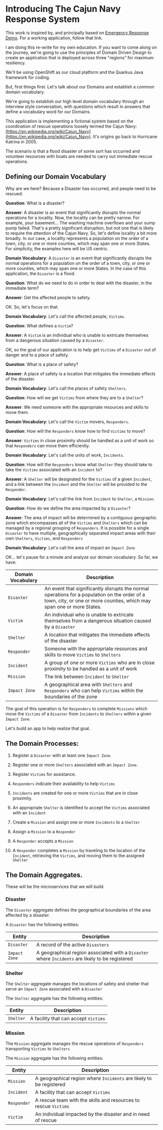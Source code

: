# Introducing The Cajun Navy Response System

This work is inspired by, and principally based on [Emergency Response Demo](https://erdemo.io).  For a working application, follow that link.

I am doing this re-write for my own education.  If you want to come along on the journey, we're going to use the principles of Domain Driven Design to create an application that is deployed across three "regions" for maximum resiliency.

We'll be using OpenShift as our cloud platform and the Quarkus Java framework for coding.

But, first things first.  Let's talk about our Domains and establish a common domain vocabulary.

We're going to establish our high level domain vocabulary through an interview style conversation, with questions which result in answers that define a vocabulary word for our Domains.

This application is implementing a fictional system based on the coordination of rescue operations loosely termed the Cajun Navy: [https://en.wikipedia.org/wiki/Cajun_Navy](https://en.wikipedia.org/wiki/Cajun_Navy).  It's origins go back to Hurricane Katrina in 2005.

The scenario is that a flood disaster of some sort has occurred and volunteer resources with boats are needed to carry out immediate rescue operations.

## Defining our Domain Vocabulary

Why are we here?  Because a Disaster has occurred, and people need to be rescued.

__Question__: What is a disaster?

__Answer__: A disaster is an event that significantly disrupts the normal operations for a locality.  Now, the locality can be pretty narrow.  For example, your basement...  The washing machine overflows and your sump pump failed.  That's a pretty significant disruption, but not one that is likely to require the attention of the Cajun Navy.  So, let's define locality a bit more broadly.  In our case, a locality represents a population on the order of a town, city, or one or more counties, which may span one or more States.  For simplicity, the examples here will be US centric.

__Domain Vocabulary__: A `Disaster` is an event that significantly disrupts the normal operations for a population on the order of a town, city, or one or more counties, which may span one or more States.  In the case of this application, the `Disaster` is a flood.

__Question__: What do we need to do in order to deal with the disaster, in the immediate term?

__Answer__: Get the affected people to safety.

OK. So, let's focus on that.

__Domain Vocabulary__: Let's call the affected people, `Victims`.

__Question__: What defines a `Victim`?

__Answer__: A `Victim` is an individual who is unable to extricate themselves from a dangerous situation caused by a `Disaster`.

OK, so the goal of our application is to help get `Victims` of a `Disaster` out of danger and to a place of safety.

__Question__: What is a place of safety?

__Answer__: A place of safety is a location that mitigates the immediate effects of the disaster.

__Domain Vocabulary__: Let's call the places of safety `Shelters`.

__Question__: How will we get `Victims` from where they are to a `Shelter`?

__Answer__: We need someone with the appropriate resources and skills to move them.

__Domain Vocabulary__: Let's call the `Victim` movers, `Responders`.

__Question__: How will the `Responders` know how to find `Victims` to move?

__Answer__: `Victims` in close proximity should be handled as a unit of work so that `Responders` can move them efficiently.

__Domain Vocabulary__: Let's call the units of work, `Incidents`.

__Question__: How will the `Responders` know what `Shelter` they should take to take the `Victims` associated with an `Incident` to?

__Answer__: A `Shelter` will be designated for the `Victims` of a given `Incident`, and a link between the `Incident` and the `Shelter` will be provided to the `Responder`.

__Domain Vocabulary__: Let's call the link from `Incident` to `Shelter`, a `Mission`.

__Question__: How do we define the area impacted by a `Disaster`?

__Answer__:  The area of impact will be determined by a contiguous geographic zone which encompasses all of the `Victims` and `Shelters` which can be managed by a regional grouping of `Responders`.  It is possible for a single `Disaster` to have multiple, geographically separated impact areas with their own `Shelters`, `Victims`, and `Responders`

__Domain Vocabulary__: Let's call the area of impact an `Impact Zone`

OK...  let's pause for a minute and analyze our domain vocabulary.  So far, we have:

| Domain Vocabulary | Description |
| --- | --- |
| `Disaster` | An event that significantly disrupts the normal operations for a population on the order of a town, city, or one or more counties, which may span one or more States. |
| `Victim` | An individual who is unable to extricate themselves from a dangerous situation caused by a `Disaster` |
| `Shelter` | A location that mitigates the immediate effects of the disaster |
| `Responder` | Someone with the appropriate resources and skills to move `Victims` to `Shelters` |
| `Incident` | A group of one or more `Victims` who are in close proximity to be handled as a unit of work |
| `Mission` | The link between `Incident` to `Shelter` |
| `Impact Zone` | A geographical area with `Shelters` and `Responders` who can help `Victims` within the boundaries of the zone |

The goal of this operation is for `Responders` to complete `Missions` which move the `Victims` of a `Disaster` from `Incidents` to `Shelters` within a given `Impact Zone`.

Let's build an app to help realize that goal.

## The Domain Processes:

1. Register a `Disaster` with at least one `Impact Zone`.

1. Register one or more `Shelters` associated with an `Impact Zone`.

1. Register `Victims` for assistance.

1. `Responders` indicate their availability to help `Victims`

1. `Incidents` are created for one or more `Victims` that are in close proximity.

1. An appropriate `Shelter` is identified to accept the `Victims` associated with an `Incident`

1. Create a `Mission` and assign one or more `Incidents` to a `Shelter`

1. Assign a `Mission` to a `Responder`

1. A `Responder` accepts a `Mission`

1. A `Responder` completes a `Mission` by traveling to the location of the `Incident`, retrieving the `Victims`, and moving them to the assigned `Shelter`

## The Domain Aggregates.  

These will be the microservices that we will build.

### Disaster

The `Disaster` aggregate defines the geographical boundaries of the area affected by a disaster.  

A `Disaster` has the following entities:

| Entity | Description |
| --- | --- |
| `Disaster` | A record of the active `Disasters` |
| `Impact Zone` | A geographical region associated with a `Disaster` where `Incidents` are likely to be registered |

### Shelter

The `Shelter` aggregate manages the locations of safety and shelter that serve an `Impact Zone` associated with a `Disaster`

The `Shelter` aggregate has the following entities:

| Entity | Description |
| --- | --- |
| `Shelter` | A facility that can accept `Victims` |

### Mission

The `Mission` aggregate manages the rescue operations of `Responders` transporting `Victims` to `Shelters`

The `Mission` aggregate has the following entities:

| Entity | Description |
| --- | --- |
| `Mission` | A geographical region where `Incidents` are likely to be registered |
| `Incident` | A facility that can accept `Victims` |
| `Responder` | A rescue team with the skills and resources to rescue `Victims` |
| `Victim` | An individual impacted by the disaster and in need of rescue |

